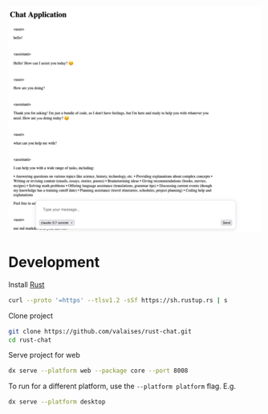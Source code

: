
![img.png](gh_media/main-image.png)
# Development

Install [Rust](https://www.rust-lang.org/tools/install)
```sh
curl --proto '=https' --tlsv1.2 -sSf https://sh.rustup.rs | s
```

Clone project
```sh
git clone https://github.com/valaises/rust-chat.git
cd rust-chat
```

Serve project for web
```bash
dx serve --platform web --package core --port 8008
```

To run for a different platform, use the `--platform platform` flag. E.g.
```bash
dx serve --platform desktop
```


